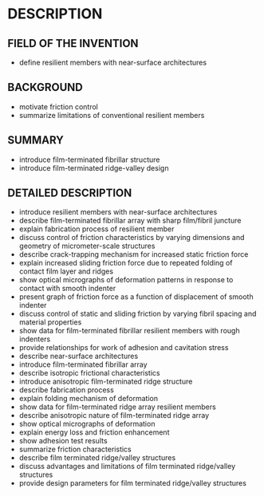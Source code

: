 # DESCRIPTION

## FIELD OF THE INVENTION

- define resilient members with near-surface architectures

## BACKGROUND

- motivate friction control
- summarize limitations of conventional resilient members

## SUMMARY

- introduce film-terminated fibrillar structure
- introduce film-terminated ridge-valley design

## DETAILED DESCRIPTION

- introduce resilient members with near-surface architectures
- describe film-terminated fibrillar array with sharp film/fibril juncture
- explain fabrication process of resilient member
- discuss control of friction characteristics by varying dimensions and geometry of micrometer-scale structures
- describe crack-trapping mechanism for increased static friction force
- explain increased sliding friction force due to repeated folding of contact film layer and ridges
- show optical micrographs of deformation patterns in response to contact with smooth indenter
- present graph of friction force as a function of displacement of smooth indenter
- discuss control of static and sliding friction by varying fibril spacing and material properties
- show data for film-terminated fibrillar resilient members with rough indenters
- provide relationships for work of adhesion and cavitation stress
- describe near-surface architectures
- introduce film-terminated fibrillar array
- describe isotropic frictional characteristics
- introduce anisotropic film-terminated ridge structure
- describe fabrication process
- explain folding mechanism of deformation
- show data for film-terminated ridge array resilient members
- describe anisotropic nature of film-terminated ridge array
- show optical micrographs of deformation
- explain energy loss and friction enhancement
- show adhesion test results
- summarize friction characteristics
- describe film terminated ridge/valley structures
- discuss advantages and limitations of film terminated ridge/valley structures
- provide design parameters for film terminated ridge/valley structures

